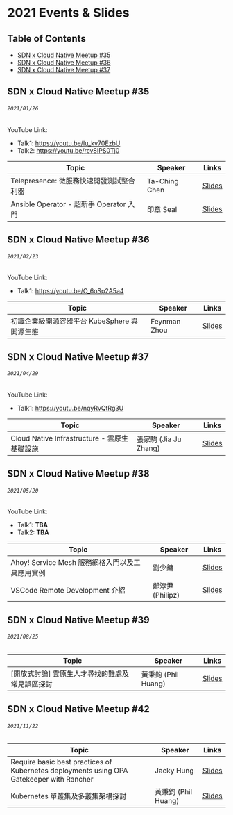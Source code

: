 # 2021 Events & Slides

## Table of Contents
- [SDN x Cloud Native Meetup #35](#sdn-x-cloud-native-meetup-35)
- [SDN x Cloud Native Meetup #36](#sdn-x-cloud-native-meetup-36)
- [SDN x Cloud Native Meetup #37](#sdn-x-cloud-native-meetup-37)

## SDN x Cloud Native Meetup #35
###### `2021/01/26`

YouTube Link:
  - Talk1: https://youtu.be/Iu_kv70EzbU
  - Talk2: https://youtu.be/rcv8IPS0Tj0

| Topic       | Speaker        | Links |
|-------------|----------------|--------------|
| Telepresence: 微服務快速開發測試整合利器 | Ta-Ching Chen | [Slides](https://docsend.com/view/h3zr885eiuqj94wi) |
| Ansible Operator - 超新手 Operator 入門 | 印章 Seal | [Slides](https://slides.com/rockwyc992/ansible-operator-20210126) |

## SDN x Cloud Native Meetup #36
###### `2021/02/23`

YouTube Link:
- Talk1: https://youtu.be/O_6oSp2A5a4

| Topic       | Speaker        | Links |
|-------------|----------------|--------------|
| 初識企業級開源容器平台 KubeSphere 與開源生態 | Feynman Zhou | [Slides](https://docs.google.com/presentation/d/1CcUAi1QC9ERxdE8E2Z34ZmOGcLuM7cvTmm6xmkujY18/mobilepresent?slide=id.gbfae4e8c29_2_26) |

## SDN x Cloud Native Meetup #37
###### `2021/04/29`

YouTube Link:
- Talk1: https://youtu.be/nqyRvQtRg3U

| Topic       | Speaker        | Links |
|-------------|----------------|--------------|
| Cloud Native Infrastructure - 雲原生基礎設施 | 張家駒 (Jia Ju Zhang) | [Slides](https://speakerdeck.com/hazel910159/yun-yuan-sheng-ji-chu-she-shi) |

## SDN x Cloud Native Meetup #38
###### `2021/05/20`

YouTube Link:
- Talk1: **TBA**
- Talk2: **TBA**

| Topic       | Speaker        | Links |
|-------------|----------------|--------------|
| Ahoy! Service Mesh 服務網格入門以及工具應用實例 | 劉少鏞 | [Slides](https://docs.google.com/presentation/d/1qyixmBQUNRq6VTSjC71mskAuWcrwYhU1/edit?usp=sharing&ouid=111559362429854764500&rtpof=true&sd=true) |
| VSCode Remote Development 介紹 | 鄭淳尹(Philipz) | [Slides](https://drive.google.com/file/d/1ZNADIUAZB-ZAkG2eEwq8M1Iax_uyB-4D/view?usp=sharing) |

## SDN x Cloud Native Meetup #39
###### `2021/08/25`

| Topic       | Speaker        | Links |
|-------------|----------------|--------------|
| [開放式討論] 雲原生人才尋找的難處及常見誤區探討 | 黃秉鈞 (Phil Huang) | [Slides](https://speakerdeck.com/pichuang/20210824-yun-yuan-sheng-ren-cai-xun-zhao-de-nan-chu-ji-chang-jian-wu-qu-tan-tao) |

## SDN x Cloud Native Meetup #42
###### `2021/11/22`

| Topic       | Speaker        | Links |
|-------------|----------------|--------------|
| Require basic best practices of Kubernetes deployments using OPA Gatekeeper with Rancher | Jacky Hung | [Slides](https://docs.google.com/presentation/d/1BgqrnabVTrKaZ3kfOiNdgSC2LLOFgHmjmJmDPKL7LfY/edit?usp=sharing) |
| Kubernetes 單叢集及多叢集架構探討 | 黃秉鈞 (Phil Huang) | [Slides](https://docs.google.com/presentation/d/1GBInjH45Vremz4_463T3Z5VK9CC_atpYSI-4yAY8QuE/edit?usp=sharing) |
